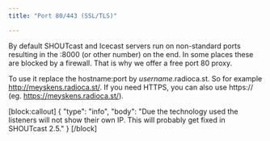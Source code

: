 ```yaml
---
title: "Port 80/443 (SSL/TLS)"

---
```

By default SHOUTcast and Icecast servers run on non-standard ports resulting in the :8000 (or other number) on the end. In some places these are blocked by a firewall. That is why we offer a free port 80 proxy.

To use it replace the hostname:port by *username*.radioca.st. So for example http://meyskens.radioca.st/.
If you need HTTPS, you can also use https:// (eg. https://meyskens.radioca.st/).


[block:callout]
{
  "type": "info",
  "body": "Due the technology used the listeners will not show their own IP. This will probably get fixed in SHOUTcast 2.5."
}
[/block]